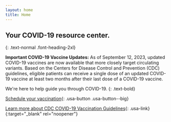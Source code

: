 ```yaml
---
layout: home
title: Home
---
```


## Your COVID-19 resource center.
{: .text-normal .font-heading-2xl}

**Important COVID-19 Vaccine Updates:**
As of September 12, 2023, updated COVID-19 vaccines are now available that more closely target circulating variants. Based on the Centers for Disease Control and Prevention (CDC) guidelines, eligible patients can receive a single dose of an updated COVID-19 vaccine at least two months after their last dose of a COVID-19 vaccine.

We're here to help guide you through COVID-19.
{: .text-bold}

[Schedule your vaccination](question-1.html){: .usa-button .usa-button--big}

[Learn more about CDC COVID-19 Vaccination Guidelines]([https://www.hhs.gov/hipaa/for-individuals/guidance-materials-for-consumers/index.html](https://www.cdc.gov/vaccines/covid-19/clinical-considerations/interim-considerations-us.html)https://www.cdc.gov/vaccines/covid-19/clinical-considerations/interim-considerations-us.html){: .usa-link}{:target="_blank" rel="noopener"}
